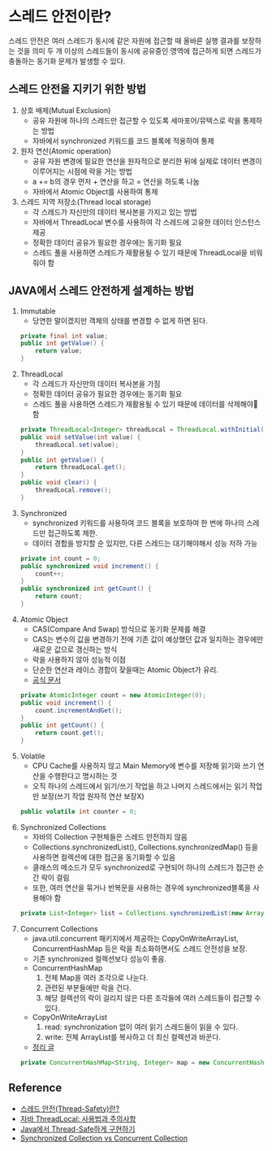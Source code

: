 # 스레드 안전이란?

스레드 안전은 여러 스레드가 동시에 같은 자원에 접근할 때 올바른 실행 결과를 보장하는 것을 의미
두 개 이상의 스레드들이 동시에 공유중인 영역에 접근하게 되면 스레드가 충돌하는 동기화 문제가 발생할 수 있다.

## 스레드 안전을 지키기 위한 방법
1. 상호 배제(Mutual Exclusion)
	- 공유 자원에 하나의 스레드만 접근할 수 있도록 세마포어/뮤텍스로 락을 통제하는 방법
	- 자바에서 synchronized 키워드를 코드 블록에 적용하여 통제
2. 원자 연산(Atomic operation)
	- 공유 자원 변경에 필요한 연산을 원자적으로 분리한 뒤에 실제로 데이터 변경이 이루어지는 시점에 락을 거는 방법
	- a += b의 경우 먼저 + 연산을 하고 = 연산을 하도록 나눔
	- 자바에서 Atomic Object를 사용하여 통제
3. 스레드 지역 저장소(Thread local storage)
	- 각 스레드가 자신만의 데이터 복사본을 가지고 있는 방법
	- 자바에서 ThreadLocal 변수를 사용하여 각 스레드에 고유한 데이터 인스턴스 제공
	- 정확한 데이터 공유가 필요한 경우에는 동기화 필요
	- 스레드 풀을 사용하면 스레드가 재활용될 수 있기 때문에 ThreadLocal을 비워줘야 함

## JAVA에서 스레드 안전하게 설계하는 방법
1. Immutable
	- 당연한 말이겠지만 객체의 상태를 변경할 수 없게 하면 된다.
	```java
	private final int value; 
	public int getValue() { 
		return value; 
	}
	```
2. ThreadLocal
	- 각 스레드가 자신만의 데이터 복사본을 가짐
	- 정확한 데이터 공유가 필요한 경우에는 동기화 필요
	- 스레드 풀을 사용하면 스레드가 재활용될 수 있기 때문에 데이터를 삭제해야 함
	```java
	private ThreadLocal<Integer> threadLocal = ThreadLocal.withInitial(() -> 0);
	public void setValue(int value) { 
		threadLocal.set(value); 
	}
	public int getValue() { 
		return threadLocal.get(); 
	}
	public void clear() {
		threadLocal.remove(); 
	}
	```
3. Synchronized
	- synchronized 키워드를 사용하여 코드 블록을 보호하여 한 번에 하나의 스레드만 접근하도록 제한.
	- 데이터 경합을 방지할 순 있지만, 다른 스레드는 대기해야해서 성능 저하 가능
	```java
	private int count = 0;
	public synchronized void increment() { 
		count++;
	}
	public synchronized int getCount() { 
		return count; 
	}
	```
4. Atomic Object
	- CAS(Compare And Swap) 방식으로 동기화 문제를 해결
	- CAS는 변수의 값을 변경하기 전에 기존 값이 예상했던 값과 일치하는 경우에만 새로운 값으로 갱신하는 방식
	- 락을 사용하지 않아 성능적 이점
	- 단순한 연산과 레이스 경합이 잦을때는 Atomic Object가 유리.
	- [공식 문서](https://docs.oracle.com/en/java/javase/23/docs/api/java.base/java/util/concurrent/atomic/package-summary.html)
	```java
	private AtomicInteger count = new AtomicInteger(0);
	public void increment() { 
		count.incrementAndGet(); 
	}
	public int getCount() {
		return count.get(); 
	}
	```
5. Volatile
	- CPU Cache를 사용하지 않고 Main Memory에 변수를 저장해 읽기와 쓰기 연산을 수행한다고 명시하는 것
	- 오직 하나의 스레드에서 읽기/쓰기 작업을 하고 나머지 스레드에서는 읽기 작업만 보장(쓰기 작업 원자적 연산 보장X)
	```java
	public volatile int counter = 0;
	```
6. Synchronized Collections
	- 자바의 Collection 구현체들은 스레드 안전하지 않음
	- Collections.synchronizedList(), Collections.synchronizedMap() 등을 사용하면 컬렉션에 대한 접근을 동기화할 수 있음
	- 클래스의 메소드가 모두 synchronized로 구현되어 하나의 스레드가 접근한 순간 락이 걸림
	- 또한, 여러 연산을 묶거나 반복문을 사용하는 경우에 synchronized블록을 사용해야 함
	```java
	private List<Integer> list = Collections.synchronizedList(new ArrayList<>());	
	```
7. Concurrent Collections
	- java.util.concurrent 패키지에서 제공하는 CopyOnWriteArrayList, ConcurrentHashMap 등은 락을 최소화하면서도 스레드 안전성을 보장.
	- 기존 synchronized 컬렉션보다 성능이 좋음.
	-  ConcurrentHashMap
	    1. 전체 Map을 여러 조각으로 나눈다.
	    2. 관련된 부분들에만 락을 건다.
	    3. 해당 컬렉션의 락이 걸리지 않은 다른 조각들에 여러 스레드들이 접근할 수 있다.
	- CopyOnWriteArrayList
	    1. read: synchronization 없이 여러 읽기 스레드들이 읽을 수 있다.
	    2. write: 전체 ArrayList를 복사하고 더 최신 컬렉션과 바꾼다.
	- [정리 글](https://steady-coding.tistory.com/575)
	```java
	private ConcurrentHashMap<String, Integer> map = new ConcurrentHashMap<>();
	```

## Reference
<!-- 사용하지 않는 레퍼런스 종류는 삭제 후 업로드 -->
- [스레드 안전(Thread-Safety)란?](https://developer-ellen.tistory.com/205)
- [자바 ThreadLocal: 사용법과 주의사항](https://madplay.github.io/post/java-threadlocal)
- [Java에서 Thread-Safe하게 구현하기](https://velog.io/@mangoo/java-thread-safety)
- [Synchronized Collection vs Concurrent Collection](https://steady-coding.tistory.com/575)